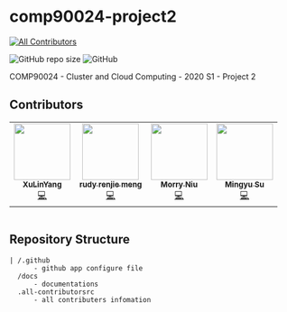 # comp90024-project2
<!-- ALL-CONTRIBUTORS-BADGE:START - Do not remove or modify this section -->
[![All Contributors](https://img.shields.io/badge/all_contributors-4-orange.svg?style=flat-square)](#contributors-)
<!-- ALL-CONTRIBUTORS-BADGE:END -->
![GitHub repo size](https://img.shields.io/github/repo-size/yangxvlin/comp90024-project2)
![GitHub](https://img.shields.io/github/license/yangxvlin/comp90024-project2)

COMP90024 - Cluster and Cloud Computing - 2020 S1 - Project 2

## Contributors
<!-- ALL-CONTRIBUTORS-LIST:START - Do not remove or modify this section -->
<!-- prettier-ignore-start -->
<!-- markdownlint-disable -->
<table>
  <tr>
    <td align="center"><a href="https://yangxvlin.github.io"><img src="https://avatars2.githubusercontent.com/u/26871369?v=4" width="100px;" alt=""/><br /><sub><b>XuLinYang</b></sub></a><br /><a href="https://github.com/yangxvlin/comp90024-project2/commits?author=yangxvlin" title="Code">💻</a></td>
    <td align="center"><a href="http://mrj9990123@gmail.com"><img src="https://avatars2.githubusercontent.com/u/36201915?v=4" width="100px;" alt=""/><br /><sub><b>rudy renjie meng</b></sub></a><br /><a href="https://github.com/yangxvlin/comp90024-project2/commits?author=BeginnerRudy" title="Code">💻</a></td>
    <td align="center"><a href="https://github.com/Sirius-ctrl"><img src="https://avatars0.githubusercontent.com/u/26541600?v=4" width="100px;" alt=""/><br /><sub><b>Morry Niu</b></sub></a><br /><a href="https://github.com/yangxvlin/comp90024-project2/commits?author=Sirius-ctrl" title="Code">💻</a></td>
    <td align="center"><a href="https://github.com/JasonSuMY"><img src="https://avatars3.githubusercontent.com/u/28706782?v=4" width="100px;" alt=""/><br /><sub><b>Mingyu Su </b></sub></a><br /><a href="https://github.com/yangxvlin/comp90024-project2/commits?author=JasonSuMY" title="Code">💻</a></td>
  </tr>
</table>

<!-- markdownlint-enable -->
<!-- prettier-ignore-end -->
<!-- ALL-CONTRIBUTORS-LIST:END -->
<table>
  <tr>
  </tr>
</table>

<!-- ALL-CONTRIBUTORS-LIST:END -->

## Repository Structure
```
| /.github 
      - github app configure file
  /docs 
      - documentations
  .all-contributorsrc 
      - all contributers infomation
```
